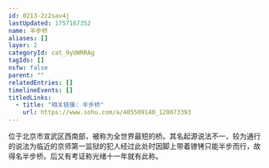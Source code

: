 ```yaml
---
id: 0213-2z2sav4j
lastUpdated: 1757167352
name: 半步桥
aliases: []
layer: 2
categoryId: cat_9yUWRRAg
tagIds: []
nsfw: false
parent: ""
relatedEntries: []
timelineEvents: []
titledLinks:
  - title: "相关链接: 半步桥"
    url: https://www.sohu.com/a/405509140_120073393
---
```


位于北京市宣武区西南部，被称为全世界最短的桥。其名起源说法不一，较为通行的说法为临近的京师第一监狱的犯人经过此处时因脚上带着镣铐只能半步而行，故得名半步桥。后又有考证称光绪十一年就有此称。